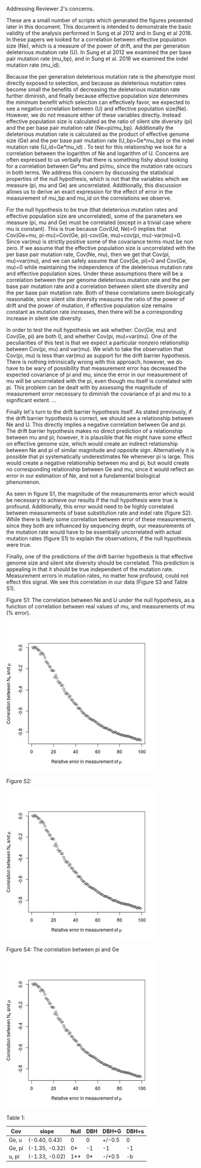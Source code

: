 Addressing Reviewer 2's concerns.

These are a small number of scripts which generated the figures presented later in this document. This document is intended to demonstrate the basic validity of the analysis performed in Sung et al 2012 and in Sung et al 2016. In these papers we looked for a correlation between effective population size (Ne), which is a measure of the power of drift, and the per generation deleterious mutation rate (U). In Sung et al 2012 we examined the per base pair mutation rate (mu\_bp), and in Sung et al. 2016 we examined the indel mutation rate (mu\_id).  

Because the per generation deleterious mutation rate is the phenotype most directly exposed to selection, and because as deleterious mutation rates become small the benefits of decreasing the deleterious mutation rate further diminish, and finally because effective population size determines the minimum benefit which selection can effectively favor, we expected to see a negative correlation between (U) and effective population size(Ne). However, we do not measure either of these variables directly. Instead effective population size is calculated as the ratio of silent site diversity (pi) and the per base pair mutation rate (Ne=pi/mu\_bp). Additionally the deleterious mutation rate is calculated as the product of effective genome size (Ge) and the per base pair mutation rate (U\_bp=Ge\*mu\_bp) or the indel mutation rate (U\_id=Ge\*mu\_id) . To test for this relationship we look for a correlation between the logarithm of Ne and logarithm of U. Concerns are often expressed to us verbally that there is something fishy about looking for a correlation between Ge\*mu and pi/mu, since the mutation rate occurs in both terms. We address this concern by discussing the statistical properties of the null hypothesis, which is not that the variables which we measure (pi, mu and Ge) are uncorrelated. Additionally, this discussion allows us to derive an exact expression for the effect of error in the measurement of mu\_bp and mu\_id on the correlations we observe. 

For the null hypothesis to be true (that deleterious mutation rates and effective population size are uncorrelated), some of the parameters we measure (pi, mu and Ge) must be correlated (except in a trivial case where mu is constant). This is true because Cov(Ud, Ne)=0 implies that Cov(Ge+mu, pi-mu)=Cov(Ge, pi)-cov(Ge, mu)+cov(pi, mu)-var(mu)=0. Since var(mu) is strictly positive some of the covariance terms must be non zero. If we assume that the effective population size is uncorrelated with the per base pair mutation rate, Cov(Ne, mu), then we get that Cov(pi, mu)=var(mu), and we can safely assume that Cov(Ge, pi)=0 and Cov(Ge, mu)=0 while maintaining the independence of the deleterious mutation rate and effective population sizes. Under these assumptions there will be a correlation between the per genome deleterious mutation rate and the per base pair mutation rate and  a correlation between silent site diversity and the per base pair mutation rate. Both of these correlations seem biologically reasonable, since silent site diversity measures the ratio of the power of drift and the power of mutation, if effective population size remains constant as mutation rate increases, then there will be a corresponding increase in silent site diversity.

In order to test the null hypothesis we ask whether: Cov(Ge, mu) and Cov(Ge, pi) are both 0, and whether Cov(pi, mu)=var(mu). One of the peculiarities of this test is that we expect a particular nonzero relationship between Cov(pi, mu) and var(mu). We wish to take the observation that Cov(pi, mu) is less than var(mu) as support for the drift barrier hypothesis. There is nothing intrinsically wrong with this approach, however, we do have to be wary of possibility that measurement error has decreased the expected covariance of pi and mu, since the error in our measurement of mu will be uncorrelated with the pi, even though mu itself is correlated with pi. This problem can be dealt with by assessing the magnitude of measurement error necessary to diminish the covariance of pi and mu to a significant extent. ...

Finally let's turn to the drift barrier hypothesis itself. As stated previously, if the drift barrier hypothesis is correct, we should see a relationship between Ne and U. This directly implies a negative correlation between Ge and pi. The drift barrier hypothesis makes no direct prediction of a relationship between mu and pi; however, it is plausible that Ne might have some effect on effective genome size, which would create an indirect relationship between Ne and pi of similar magnitude and opposite sign. Alternatively it is possible that pi systematically underestimates Ne whenever pi is large. This would create a negative relationship between mu and pi, but would create no corresponding relationship between Ge and mu, since it would reflect an error in our estimation of Ne, and not a fundamental biological phenomenon.  

As seen in figure S1, the magnitude of the measurements error which would be necessary to achieve our results if the null hypothesis were true is profound. Additionally, this error would need to be highly correlated between measurements of base substitution rate and indel rate (figure S2). While there is likely some correlation between error of these measurements, since they both are influenced by sequencing depth, our measurements of the mutation rate would have to be essentially uncorrelated with actual mutation rates (figure S1) to explain the observations, if the null hypothesis were true. 

Finally, one of the predictions of the drift barrier hypothesis is that effective genome size and silent site diversity should be correlated. This prediction is appealing in that it should be true independent of the mutation rate. Measurement errors in mutation rates, no matter how profound, could not effect this signal. We see this correlation in our data (Figure S3 and Table S1).

Figure S1: The correlation between Ne and U under the null hypothesis, as a function of correlation between real values of mu, and measurements of mu (% error).

![Figure S1](https://github.com/LynchLab/DBH_SIMULATIONS/blob/master/figureS1.jpg)

Figure S2:

![Figure S2](https://github.com/LynchLab/DBH_SIMULATIONS/blob/master/figureS2.jpg)

Figure S4: The correlation between pi and Ge

![Figure S3](https://github.com/LynchLab/DBH_SIMULATIONS/blob/master/figureS3.jpg)

Table 1:

| Cov	|     slope	 | Null  | DBH  | DBH+G   | DBH+s|
|-------|----------------|-------|------|---------|------|
|Ge, u	| (-0.40, 0.43)	 | 0     |  0   | +/-0.5  |  0   |
|Ge, pi	| (-1.35, -0.32) | 0\*   | -1   |  -1     | -1   |
| u, pi	| (-1.33, -0.02) | 1\*\* | 0\*  | -/+0.5  | -b   |


